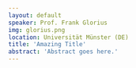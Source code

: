 ```yaml
---
layout: default
speaker: Prof. Frank Glorius
img: glorius.png
location: Universität Münster (DE)
title: 'Amazing Title'
abstract: 'Abstract goes here.'
---
```

